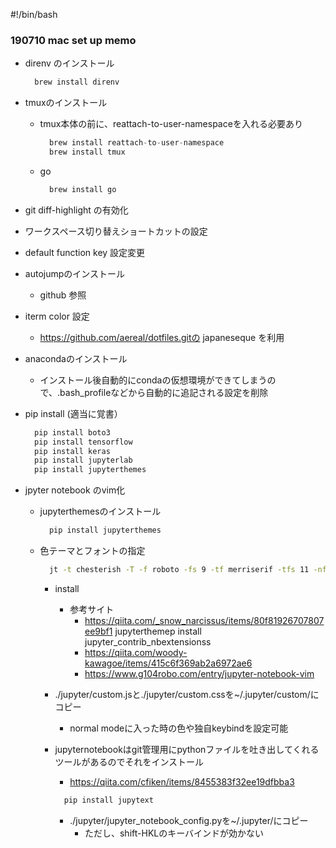 #!/bin/bash

### 190710 mac set up memo

- direnv のインストール

  ```bash
    brew install direnv
  ```

- tmuxのインストール
  - tmux本体の前に、reattach-to-user-namespaceを入れる必要あり 

    ```python
      brew install reattach-to-user-namespace
      brew install tmux
    ```

  - go 

    ```bash
      brew install go
    ```

- git diff-highlight の有効化

- ワークスペース切り替えショートカットの設定

- default function key 設定変更

- autojumpのインストール
  - github 参照

- iterm color 設定
  - https://github.com/aereal/dotfiles.gitの japaneseque を利用

- anacondaのインストール
  - インストール後自動的にcondaの仮想環境ができてしまうので、.bash_profileなどから自動的に追記される設定を削除


- pip install (適当に覚書）

  ```python
    pip install boto3
    pip install tensorflow
    pip install keras
    pip install jupyterlab
    pip install jupyterthemes
  ```

- jpyter notebook のvim化
  - jupyterthemesのインストール

    ```python
      pip install jupyterthemes
    ```

  - 色テーマとフォントの指定

    ```bash
      jt -t chesterish -T -f roboto -fs 9 -tf merriserif -tfs 11 -nf ptsans -nfs 11 -dfs 8 -ofs 8
    ```

    - install
      - 参考サイト
        - https://qiita.com/_snow_narcissus/items/80f81926707807ee9bf1 
jupyterthemep install jupyter_contrib_nbextensionss
        - https://qiita.com/woody-kawagoe/items/415c6f369ab2a6972ae6
        - https://www.g104robo.com/entry/jupyter-notebook-vim
    
    - ./jupyter/custom.jsと./jupyter/custom.cssを~/.jupyter/custom/にコピー
      - normal modeに入った時の色や独自keybindを設定可能

    - jupyternotebookはgit管理用にpythonファイルを吐き出してくれるツールがあるのでそれをインストール
      - https://qiita.com/cfiken/items/8455383f32ee19dfbba3

      ```bash
        pip install jupytext
      ```

      - ./jupyter/jupyter_notebook_config.pyを~/.jupyter/にコピー 
        - ただし、shift-HKLのキーバインドが効かない


